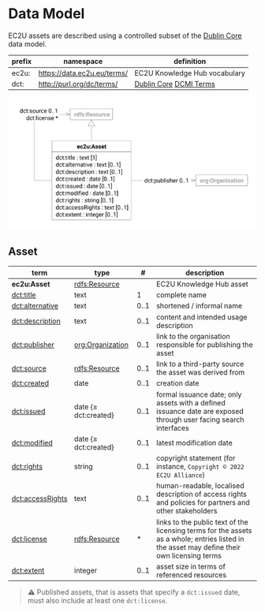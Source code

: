 # Data Model

EC2U assets are described using a controlled subset
of
the [Dublin Core](https://www.dublincore.org/specifications/dublin-core/dcmi-terms/) data model.

| prefix | namespace                   | definition                                                                                                                |
|--------|-----------------------------|---------------------------------------------------------------------------------------------------------------------------|
| ec2u:  | https://data.ec2u.eu/terms/ | EC2U Knowledge Hub vocabulary                                                                                             |
| dct:   | http://purl.org/dc/terms/   | [Dublin Core](https://www.dublincore.org) [DCMI Terms](https://www.dublincore.org/specifications/dublin-core/dcmi-terms/) |

![dataset data model](index/assets.svg#75)

## Asset

| term                                                                                                                        | type                          | #    | description                                                                                                                                 |
|-----------------------------------------------------------------------------------------------------------------------------|-------------------------------|------|---------------------------------------------------------------------------------------------------------------------------------------------|
| **ec2u:Asset**                                                                                                              | [rdfs:Resource](resources.md) |      | EC2U Knowledge Hub asset                                                                                                                    |
| [dct:title](https://www.dublincore.org/specifications/dublin-core/dcmi-terms/terms/title/)                                  | text                          | 1    | complete name                                                                                                                               |
| [dct:alternative](https://www.dublincore.org/specifications/dublin-core/dcmi-terms/terms/alternative/)                      | text                          | 0..1 | shortened / informal name                                                                                                                   |
| [dct:description](https://www.dublincore.org/specifications/dublin-core/dcmi-terms/terms/description/)                      | text                          | 0..1 | content and intended usage description                                                                                                      |
| [dct:publisher](https://www.dublincore.org/specifications/dublin-core/dcmi-terms/#http://purl.org/dc/terms/publisher)       | [org:Organization](agents.md) | 0..1 | link to the organisation responsible for publishing the asset                                                                               |
| [dct:source](https://www.dublincore.org/specifications/dublin-core/dcmi-terms/#http://purl.org/dc/terms/source)             | [rdfs:Resource](resources.md) | 0..1 | link to a third-party source the asset was derived from                                                                                     |
| [dct:created](https://www.dublincore.org/specifications/dublin-core/dcmi-terms/terms/created/)                              | date                          | 0..1 | creation date                                                                                                                               |
| [dct:issued](https://www.dublincore.org/specifications/dublin-core/dcmi-terms/terms/issued/)                                | date {≥ dct:created}          | 0..1 | formal issuance date; only assets with a defined issuance date are exposed through user facing search interfaces                            |
| [dct:modified](https://www.dublincore.org/specifications/dublin-core/dcmi-terms/terms/modified/)                            | date {≥ dct:created}          | 0..1 | latest modification date                                                                                                                    |
| [dct:rights](https://www.dublincore.org/specifications/dublin-core/dcmi-terms/#http://purl.org/dc/terms/rights)             | string                        | 0..1 | copyright statement (for instance, `Copyright © 2022 EC2U Alliance`)                                                                        |
| [dct:accessRights](https://www.dublincore.org/specifications/dublin-core/dcmi-terms/#http://purl.org/dc/terms/accessRights) | text                          | 0..1 | human-readable, localised description of access rights and policies for partners and other stakeholders                                     |
| [dct:license](https://www.dublincore.org/specifications/dublin-core/dcmi-terms/#http://purl.org/dc/terms/license)           | [rdfs:Resource](resources.md) | *    | links to the public text of the licensing terms for the assets as a whole; entries listed in the asset may define their own licensing terms |
| [dct:extent](https://www.dublincore.org/specifications/dublin-core/dcmi-terms/#http://purl.org/dc/terms/extent)             | integer                       | 0..1 | asset size in terms of referenced resources                                                                                                 |

> **⚠️** Published assets, that is assets that specify a `dct:issued` date, must also include at least
> one `dct:license`.

